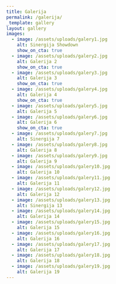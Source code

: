 ```yaml
---
title: Galerija
permalink: /galerija/
_template: gallery
layout: gallery
images:
  - image: /assets/uploads/galery1.jpg
    alt: Sinergija Showdown
    show_on_cta: true
  - image: /assets/uploads/galery2.jpg
    alt: Galerija 2
    show_on_cta: true
  - image: /assets/uploads/galery3.jpg
    alt: Galerija 3
    show_on_cta: true
  - image: /assets/uploads/galery4.jpg
    alt: Galerija 4
    show_on_cta: true
  - image: /assets/uploads/galery5.jpg
    alt: Galerija 5
  - image: /assets/uploads/galery6.jpg
    alt: Galerija 6
    show_on_cta: true
  - image: /assets/uploads/galery7.jpg
    alt: Sinergija 7
  - image: /assets/uploads/galery8.jpg
    alt: Galerija 8
  - image: /assets/uploads/galery9.jpg
    alt: Galerija 9
  - image: /assets/uploads/galery10.jpg
    alt: Galerija 10
  - image: /assets/uploads/galery11.jpg
    alt: Galerija 11
  - image: /assets/uploads/galery12.jpg
    alt: Galerija 12
  - image: /assets/uploads/galery13.jpg
    alt: Sinergija 13
  - image: /assets/uploads/galery14.jpg
    alt: Galerija 14
  - image: /assets/uploads/galery15.jpg
    alt: Galerija 15
  - image: /assets/uploads/galery16.jpg
    alt: Galerija 16
  - image: /assets/uploads/galery17.jpg
    alt: Galerija 17
  - image: /assets/uploads/galery18.jpg
    alt: Galerija 18
  - image: /assets/uploads/galery19.jpg
    alt: Galerija 19
---
```

